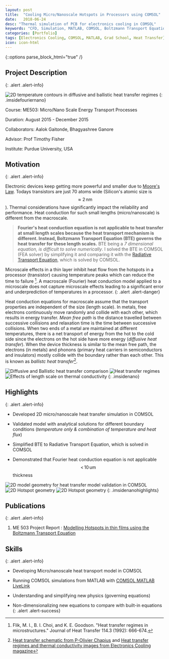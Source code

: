 ```yaml
---
layout: post
title:  "Cooling Micro/Nanoscale Hotspots in Processors using COMSOL"
date:   2018-06-24
desc: "Thermal simulation of PCB for electronics cooling in COMSOL"
keywords: "CFD, Simulation, MATLAB, COMSOL, Boltzmann Transport Equation, Radiative Transport Equation, Hotspots, Electronics Cooling"
categories: [Portfolio]
tags: [Electronics Cooling, COMSOL, MATLAB, Grad School, Heat Transfer]
icon: icon-html
---
```

{::options parse_block_html="true" /}

## Project Description
{: .alert .alert-info}

<div class="panel-body">

<style>
 .imsidefouriernano>img {
    width:30%;
    float:right;
    padding:0 5px;
  }
</style>

![2D temperature contours in diffusive and ballistic heat transfer regimes](/static/assets/img/blog/nanoheat/fourier_nano_ht.jpg  "2D temperature contours in diffusive and ballistic heat transfer regimes")
{: .imsidefouriernano}

Course: ME503: Micro/Nano Scale Energy Transport Processes  

Duration: August 2015 - December 2015  

Collaborators: Aalok Gaitonde, Bhagyashree Ganore    

Advisor: Prof Timothy Fisher  

Institute: Purdue University, USA


</div>


## Motivation
{: .alert .alert-info}

Electronic devices keep getting more powerful and smaller due to [Moore's Law](https://en.wikipedia.org/wiki/Moore%27s_law). Todays transistors are just 70 atoms wide (Silicon's atomic size is $$ \approx 2\,\mathrm{nm}$$). Thermal considerations have significantly impact the reliability and performance. Heat conduction for such small lengths (micro/nanoscale) is different from the macroscale.

>**Fourier's heat conduction equation is not applicable to heat transfer at small length scales because the heat transport mechanism is different. Instead, Boltzmann Transport Equation (BTE) governs the heat transfer for these length scales.** BTE being a *7 dimensional equation, is difficult to solve numerically*. I solved the BTE in COMSOL (FEA solver) by simplifying it and comparing it with the [Radiative Transport Equation](https://www.comsol.com/heat-transfer-module#features), which is solved by COMSOL.

Microscale effects in a thin layer inhibit heat flow from the hotspots in a processor (transistor) causing temperature peaks which can reduce the time to failure [^1]. A macroscale (Fourier) heat conduction model applied to a microscale does not capture microscale effects leading to a significant error and underprediction of temperatures in a processor.
{: .alert .alert-danger}

[^1]: Flik, M. I., B. I. Choi, and K. E. Goodson. "Heat transfer regimes in microstructures." Journal of Heat Transfer 114.3 (1992): 666-674.

Heat conduction equations for macroscale assume that the transport properties are independent of the size (length scale). In metals, free electrons continuously move randomly and collide with each other, which results in energy transfer. *Mean free path* is the distance travelled between successive collisions and relaxation time is the time between successive collisions. When two ends of a metal are maintained at different temperatures, there is a net transport of energy from the hot to the cold side since the electrons on the hot side have more energy (*diffusive heat transfer*). When the device thickness is similar to the mean free path, the electrons (in metals) and phonons (primary heat carriers in semiconductors and insulators) mostly collide with the boundary rather than each other. This is known as *ballistc heat transfer*[^2].

[^2]: [Heat transfer schematic from P-Olivier Chapius](http://polivier.chapuis.free.fr/P-Olivier%20CHAPUIS%20-%20Research.htm) and [Heat transfer regimes and thermal conductivity images from Electronics Cooling magazine](https://www.electronics-cooling.com/2007/02/microscale-heat-transfer/)

<style>
 .imsidenano>img {
    width:30%;
    padding:0 5px;
  }
</style>

![Diffusive and Ballistic heat transfer comparison](/static/assets/img/blog/nanoheat/ht_compare.jpg "2D temperature contours in diffusive and ballistic heat transfer regimes")
![Heat transfer regimes](/static/assets/img/blog/nanoheat/ht_regimes.gif "Heat transfer regime based on length scale")
![Effects of length scale on thermal conductivity](/static/assets/img/blog/nanoheat/thermal_cond_thickness.gif "Effects of length scale on thermal conductivity")
{: .imsidenano}


## Highlights
{: .alert .alert-info}

* Developed 2D micro/nanoscale heat transfer simulation in COMSOL

* Validated model with analytical solutions for different boundary conditions (*temperature only & combination of temperature and heat flux*)

* Simplified BTE to Radiative Transport Equation, which is solved in COMSOL

* Demonstrated that Fourier heat conduction equation is not applicable  $$<\,10\,\mathrm{um}$$ thickness


<style>
 .imsidenanohighlights>img {
    max-width:30%;
    padding:0 5px;
  }
</style>

![2D model geometry for heat transfer model validation in COMSOL ](/static/assets/img/blog/nanoheat/nano_validation.jpg "2D model geometry for heat transfer model validation in COMSOL")
![2D Hotspot geometry](/static/assets/img/blog/nanoheat/hotspot_geom.jpg "2D hotspot geometry")
![2D Hotspot geometry](/static/assets/img/blog/nanoheat/ang_grid_refine.jpg "Angular grid refinement for BTE")
{: .imsidenanohighlights}



## Publications
{: .alert .alert-info}


1. ME 503 Project Report : [Modelling Hotspots in thin films using the Boltzmann Transport Equation](https://github.com/yashg1/yashg1.github.io/blob/a835e87e1f467437dc75af64383b959f8dda45a4/resources/nanoheat_ref/Electronics%20Cooling%20Microscale%20Heat%20Transfer%20Project%20Report.pdf)



## Skills
{: .alert .alert-info}

  - Developing Micro/nanoscale heat transport model in COMSOL

* Running COMSOL simulations from MATLAB with [COMSOL MATLAB LiveLink](https://www.comsol.com/release/5.3/livelink-matlab)

* Understanding and simplifying new physics (governing equations)

* Non-dimensionalizing new equations to compare with built-in equations
{: .alert .alert-success}
